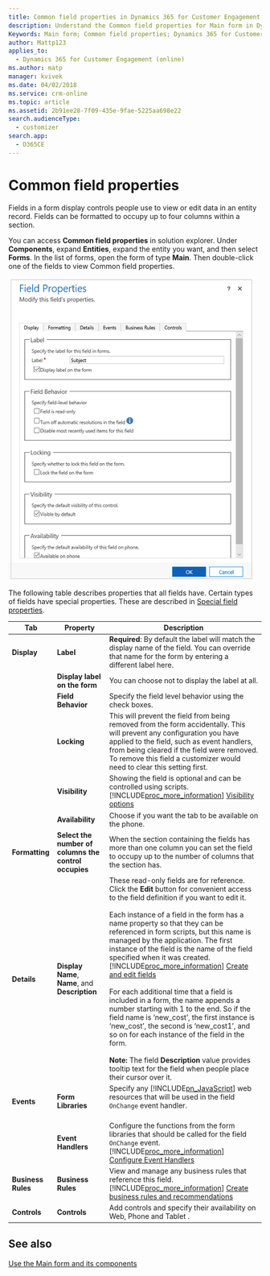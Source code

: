```yaml
---
title: Common field properties in Dynamics 365 for Customer Engagement for Customer Engagement | MicrosoftDocs
description: Understand the Common field properties for Main form in Dynamics 365 for Customer Engagement for Customer Engagement
Keywords: Main form; Common field properties; Dynamics 365 for Customer Engagement
author: Mattp123
applies_to: 
  - Dynamics 365 for Customer Engagement (online)
ms.author: matp
manager: kvivek
ms.date: 04/02/2018
ms.service: crm-online
ms.topic: article
ms.assetid: 2b91ee28-7f09-435e-9fae-5225aa698e22
search.audienceType: 
  - customizer
search.app: 
  - D365CE
---
```

# Common field properties



 Fields in a form display controls people use to view or edit data in an entity record. Fields can be formatted to occupy up to four columns within a section.  

You can access **Common field properties** in solution explorer. Under **Components**, expand **Entities**, expand the entity you want, and then select **Forms**. In the list of forms, open the form of type **Main**. Then double-click one of the fields to view Common field properties.

![common-field-properties](media/common-field-properties.png)

The following table describes properties that all fields have. Certain types of fields have special properties. These are described in [Special field properties](../customize/special-field-properties-legacy.md).  


|        Tab         |                       Property                        |                                                                                                                                                                                                                                                                                                                                                                                                                                                                                Description                                                                                                                                                                                                                                                                                                                                                                                                                                                                                |
|--------------------|-------------------------------------------------------|---------------------------------------------------------------------------------------------------------------------------------------------------------------------------------------------------------------------------------------------------------------------------------------------------------------------------------------------------------------------------------------------------------------------------------------------------------------------------------------------------------------------------------------------------------------------------------------------------------------------------------------------------------------------------------------------------------------------------------------------------------------------------------------------------------------------------------------------------------------------------------------------------------------------------------------------------------------------------|
|    **Display**     |                       **Label**                       |                                                                                                                                                                                                                                                                                                                                                                                                         **Required**: By default the label will match the display name of the field. You can override that name for the form by entering a different label here.                                                                                                                                                                                                                                                                                                                                                                                                          |
|                    |             **Display label on the form**             |                                                                                                                                                                                                                                                                                                                                                                                                                                                              You can choose not to display the label at all.                                                                                                                                                                                                                                                                                                                                                                                                                                                              |
|                    |                  **Field Behavior**                   |                                                                                                                                                                                                                                                                                                                                                                                                                                                          Specify the field level behavior using the check boxes.                                                                                                                                                                                                                                                                                                                                                                                                                                                          |
|                    |                      **Locking**                      |                                                                                                                                                                                                                                                                                                                                       This will prevent the field from being removed from the form accidentally. This will prevent any configuration you have applied to the field, such as event handlers, from being cleared if the field were removed. To remove this field a customizer would need to clear this setting first.                                                                                                                                                                                                                                                                                                                                       |
|                    |                    **Visibility**                     |                                                                                                                                                                                                                                                                                                                                                                                Showing the field is optional and can be controlled using scripts. [!INCLUDE[proc_more_information](../includes/proc-more-information.md)] [Visibility options](../customize/visibility-options-legacy.md)                                                                                                                                                                                                                                                                                                                                                                                 |
|                    |                   **Availability**                    |                                                                                                                                                                                                                                                                                                                                                                                                                                                         Choose if you want the tab to be available on the phone.                                                                                                                                                                                                                                                                                                                                                                                                                                                          |
|   **Formatting**   | **Select the number of columns the control occupies** |                                                                                                                                                                                                                                                                                                                                                                                                             When the section containing the fields has more than one column you can set the field to occupy up to the number of columns that the section has.                                                                                                                                                                                                                                                                                                                                                                                                             |
|    **Details**     |    **Display Name**, **Name**, and **Description**    | These read-only fields are for reference. Click the **Edit** button for convenient access to the field definition if you want to edit it.<br /><br /> Each instance of a field in the form has a name property so that they can be referenced in form scripts, but this name is managed by the application. The first instance of the field is the name of the field specified when it was created. [!INCLUDE[proc_more_information](../includes/proc-more-information.md)] [Create and edit fields](create-edit-fields.md#create-and-edit-fields)<br /><br /> For each additional time that a field is included in a form, the name appends a number starting with 1 to the end. So if the field name is ‘new_cost’, the first instance is ‘new_cost’, the second is ‘new_cost1’, and so on for each instance of the field in the form.<br /><br />**Note:** The field **Description** value provides tooltip text for the field when people place their cursor over it. |
|     **Events**     |                  **Form Libraries**                   |                                                                                                                                                                                                                                                                                                                                                                                                          Specify any [!INCLUDE[pn_JavaScript](../includes/pn-javascript.md)] web resources that will be used in the field `OnChange` event handler.<br /><br />                                                                                                                                                                                                                                                                                                                                                                                                           |
|                    |                  **Event Handlers**                   |                                                                                                                                                                                                                                                                                                                                                         Configure the functions from the form libraries that should be called for the field `OnChange` event. [!INCLUDE[proc_more_information](../includes/proc-more-information.md)] [Configure Event Handlers](../customize/configure-event-handlers-legacy.md)                                                                                                                                                                                                                                                                                                                                                         |
| **Business Rules** |                  **Business Rules**                   |                                                                                                                                                                                                                                                                                                                                                               View and manage any business rules that reference this field. [!INCLUDE[proc_more_information](../includes/proc-more-information.md)] [Create business rules and recommendations](create-business-rules-recommendations-apply-logic-form.md)                                                                                                                                                                                                                                                                                                                                                                |
|    **Controls**    |                     **Controls**                      |                                                                                                                                                                                                                                                                                                                                                                                                                                                  Add controls and specify their availability on Web, Phone and Tablet .                                                                                                                                                                                                                                                                                                                                                                                                                                                   |

## See also

[Use the Main form and its components](../customize/use-main-form-and-components.md)
